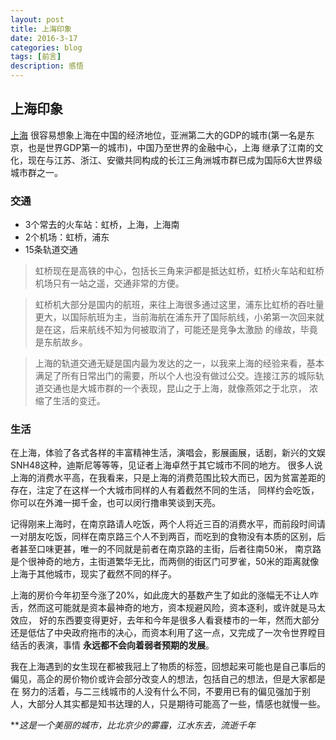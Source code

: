 ```yaml
---
layout: post
title: 上海印象
date: 2016-3-17
categories: blog
tags: [前言]
description: 感悟
---
```


## 上海印象

[上海](http://baike.baidu.com/subview/1735/18625699.htm)
很容易想象上海在中国的经济地位，亚洲第二大的GDP的城市(第一名是东京，也是世界GDP第一的城市)，中国乃至世界的金融中心，上海
继承了江南的文化，现在与江苏、浙江、安徽共同构成的长江三角洲城市群已成为国际6大世界级城市群之一。

### 交通

* 3个常去的火车站：虹桥，上海，上海南
* 2个机场：虹桥，浦东
* 15条轨道交通

> 虹桥现在是高铁的中心，包括长三角来沪都是抵达虹桥，虹桥火车站和虹桥机场只有一站之遥，交通非常的方便。

> 虹桥机大部分是国内的航班，来往上海很多通过这里，浦东比虹桥的吞吐量更大，以国际航班为主，当前海航在浦东开了国际航线，小弟第一次回来就是在这，后来航线不知为何被取消了，可能还是竞争太激励
的缘故，毕竟是东航故乡。

> 上海的轨道交通无疑是国内最为发达的之一，以我来上海的经验来看，基本满足了所有日常出门的需要，所以个人也没有做过公交。连接江苏的城际轨道交通也是大城市群的一个表现，昆山之于上海，就像燕郊之于北京，
浓缩了生活的变迁。

### 生活

在上海，体验了各式各样的丰富精神生活，演唱会，影展画展，话剧，新兴的文娱SNH48这种，迪斯尼等等等，见证者上海卓然于其它城市不同的地方。
很多人说上海的消费水平高，在我看来，只是上海的消费范围比较大而已，因为贫富差距的存在，注定了在这样一个大城市同样的人有着截然不同的生活，
同样约会吃饭，你可以在外滩一掷千金，也可以闵行撸串笑谈到天亮。

记得刚来上海时，在南京路请人吃饭，两个人将近三百的消费水平，而前段时间请
一对朋友吃饭，同样在南京路三个人不到两百，而吃到的食物没有本质的区别，后者甚至口味更甚，唯一的不同就是前者在南京路的主街，后者往南50米，
南京路是个很神奇的地方，主街道繁华无比，而两侧的街区门可罗雀，50米的距离就像上海于其他城市，现实了截然不同的样子。

上海的房价今年初至今涨了20%，如此庞大的基数产生了如此的涨幅无不让人咋舌，然而这可能就是资本最神奇的地方，资本规避风险，资本逐利，或许就是马太效应，
好的东西要变得更好，去年和今年是很多人看衰楼市的一年，然而大部分还是低估了中央政府拖市的决心，而资本利用了这一点，又完成了一次令世界瞠目结舌的表演，事情
**永远都不会向着弱者预期的发展**。

我在上海遇到的女生现在都被我冠上了物质的标签，回想起来可能也是自己事后的偏见，高企的房价物价或许会部分改变人的想法，包括自己的想法，但是大家都是在
努力的活着，与二三线城市的人没有什么不同，不要用已有的偏见强加于别人，大部分人其实都是知书达理的人，只是期待可能高了一些，情感也就慢一些。

***这是一个美丽的城市，比北京少的雾霾，江水东去，流逝千年*


















